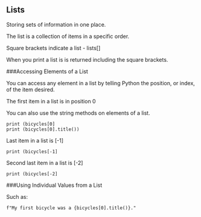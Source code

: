## Lists

Storing sets of information in one place.

The list is a collection of items in a specific order.

Square brackets indicate a list - lists[]

When you print a list is is returned including the square brackets.

###Accessing Elements of a List

You can access any element in a list by telling Python the position, or index, of the item desired.

The first item in a list is in position 0

You can also use the string methods on elements of a list.

```
print (bicycles[0]
print (bicycles[0].title())
```

Last item in a list is [-1]

```
print (bicycles[-1]
```

Second last item in a list is [-2]

```
print (bicycles[-2]
```

###Using Individual Values from a List

Such as:

```
f"My first bicycle was a {bicycles[0].title()}."
```